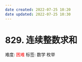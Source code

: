 ```yaml
---
date created: 2022-07-25 10:20
date updated: 2022-07-25 10:30
---
```


# 829. 连续整数求和
难度: <span style="color:red">困难</span>
标签: 数学 枚举
